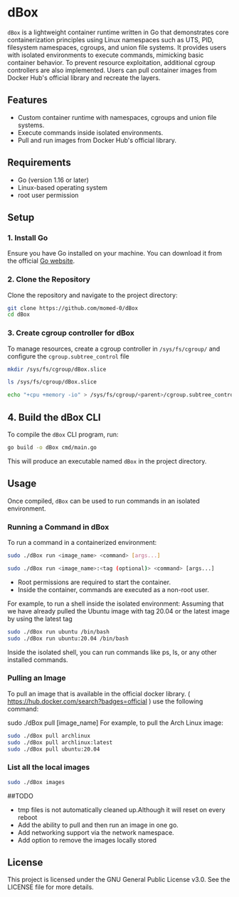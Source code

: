 # dBox

`dBox` is a lightweight container runtime written in Go that demonstrates core containerization principles using Linux namespaces such as UTS, PID, filesystem namespaces, cgroups, and union file systems. It provides users with isolated environments to execute commands, mimicking basic container behavior. To prevent resource exploitation, additional cgroup controllers are also implemented. Users can pull container images from Docker Hub's official library and recreate the layers.

## Features
- Custom container runtime with namespaces, cgroups and union file systems.
- Execute commands inside isolated environments.
- Pull and run images from Docker Hub's official library.

  
## Requirements
- Go (version 1.16 or later)
- Linux-based operating system
- root user permission


## Setup

### 1. Install Go

Ensure you have Go installed on your machine. You can download it from the official [Go website](https://golang.org/dl/).

### 2. Clone the Repository
Clone the repository and navigate to the project directory:
```bash
git clone https://github.com/momed-0/dBox
cd dBox
```
### 3. Create cgroup controller for dBox
To manage resources, create a cgroup controller in `/sys/fs/cgroup/` and configure the `cgroup.subtree_control` file
```bash
mkdir /sys/fs/cgroup/dBox.slice

ls /sys/fs/cgroup/dBox.slice

echo "+cpu +memory -io" > /sys/fs/cgroup/<parent>/cgroup.subtree_control
```
## 4. Build the dBox CLI

To compile the `dBox` CLI program, run:

```bash
go build -o dBox cmd/main.go
```

This will produce an executable named `dBox` in the project directory.

## Usage

Once compiled, `dBox` can be used to run commands in an isolated environment.

### Running a Command in dBox

To run a command in a containerized environment:

```bash
sudo ./dBox run <image_name> <command> [args...]

sudo ./dBox run <image_name>:<tag (optional)> <command> [args...]
```
- Root permissions are required to start the container.
- Inside the container, commands are executed as a non-root user.

For example, to run a shell inside the isolated environment:
Assuming that we have already pulled the Ubuntu image with tag 20.04 or the latest image by using the latest tag
```bash
sudo ./dBox run ubuntu /bin/bash
sudo ./dBox run ubuntu:20.04 /bin/bash
```
Inside the isolated shell, you can run commands like ps, ls, or any other installed commands.

### Pulling an Image

To pull an image that is available in the official docker library. ( https://hub.docker.com/search?badges=official ) use the following command:

sudo ./dBox pull [image_name] 
For example, to pull the Arch Linux image:

```bash
sudo ./dBox pull archlinux
sudo ./dBox pull archlinux:latest
sudo ./dBox pull ubuntu:20.04
```
### List all the local images

```bash
sudo ./dBox images
```


##TODO

- tmp files is not automatically cleaned up.Although it will reset on every reboot
- Add the ability to pull and then run an image in one go.
- Add networking support via the network namespace.
- Add option to remove the images locally stored



## License

This project is licensed under the GNU General Public License v3.0. See the LICENSE file for more details.
